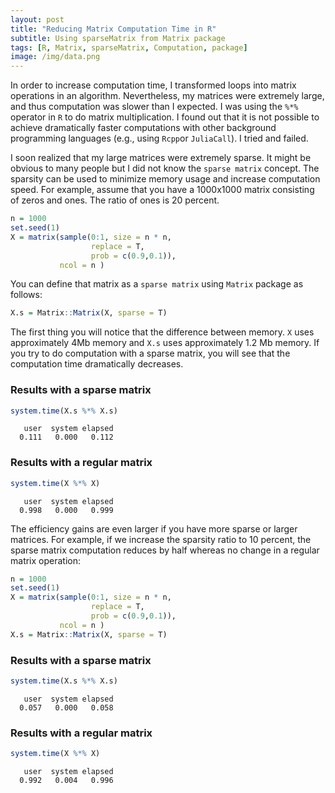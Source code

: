 ```yaml
---
layout: post
title: "Reducing Matrix Computation Time in R"
subtitle: Using sparseMatrix from Matrix package 
tags: [R, Matrix, sparseMatrix, Computation, package]
image: /img/data.png
---
```


In order to increase computation time, I transformed loops into matrix operations in an algorithm. Nevertheless, my matrices were extremely large, and thus computation was slower than I expected. I was using the `%*%` operator in `R` to do matrix multiplication. I found out that it is not possible to achieve dramatically faster computations with other background programming languages (e.g., using `Rcpp`or `JuliaCall`). I tried and failed. 

I soon realized that my large matrices were extremely sparse. It might be obvious to many people but I did not know the `sparse matrix` concept. The sparsity can be used to minimize memory usage and increase computation speed. For example, assume that you have a 1000x1000 matrix consisting of zeros and ones. The ratio of ones is 20 percent. 

```r
n = 1000
set.seed(1)
X = matrix(sample(0:1, size = n * n, 
                  replace = T, 
                  prob = c(0.9,0.1)), 
           ncol = n )
```

You can define that matrix as a `sparse matrix` using `Matrix` package as follows:

```r
X.s = Matrix::Matrix(X, sparse = T)
```

The first thing you will notice that the difference between memory. `X` uses approximately 4Mb memory and `X.s` uses approximately 1.2 Mb memory. If you try to do computation with a sparse matrix, you will see that the computation time dramatically decreases. 

### Results with a sparse matrix

```r
system.time(X.s %*% X.s)
```

```
   user  system elapsed 
  0.111   0.000   0.112
```
### Results with a regular matrix

```r
system.time(X %*% X)
```

```
   user  system elapsed 
  0.998   0.000   0.999 
```

The efficiency gains are even larger if you have more sparse or larger matrices. For example, if we increase the sparsity ratio to 10 percent, the sparse matrix computation reduces by half whereas no change in a regular matrix operation:

```r
n = 1000
set.seed(1)
X = matrix(sample(0:1, size = n * n, 
                  replace = T, 
                  prob = c(0.9,0.1)), 
           ncol = n )
X.s = Matrix::Matrix(X, sparse = T)
```

### Results with a sparse matrix

```r
system.time(X.s %*% X.s)
```

```
   user  system elapsed 
  0.057   0.000   0.058
```

### Results with a regular matrix

```r
system.time(X %*% X)
```

```
   user  system elapsed 
  0.992   0.004   0.996 
```
